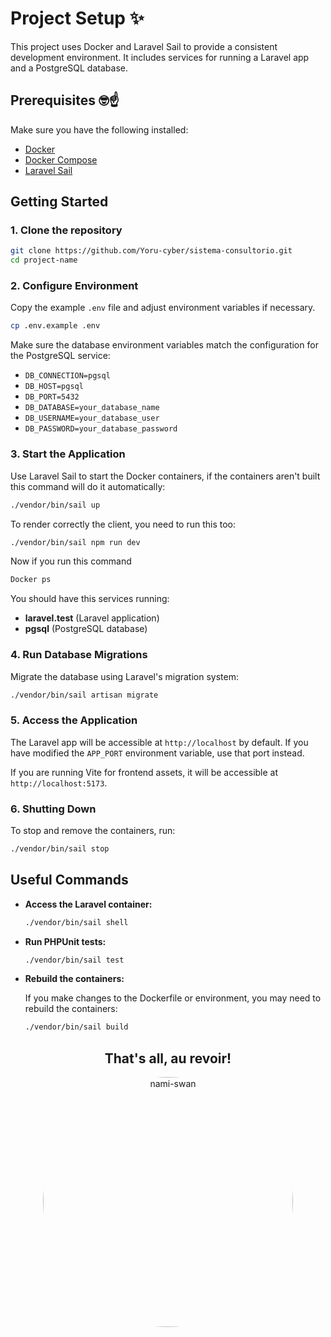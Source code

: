 # Project Setup ✨

This project uses Docker and Laravel Sail to provide a consistent development environment. It includes services for running a Laravel app and a PostgreSQL database.

## Prerequisites 🤓☝️

Make sure you have the following installed:

- [Docker](https://docs.docker.com/get-docker/)
- [Docker Compose](https://docs.docker.com/compose/install/)
- [Laravel Sail](https://laravel.com/docs/8.x/sail)

## Getting Started 

### 1. Clone the repository

```bash
git clone https://github.com/Yoru-cyber/sistema-consultorio.git
cd project-name
```

### 2. Configure Environment

Copy the example `.env` file and adjust environment variables if necessary.

```bash
cp .env.example .env
```

Make sure the database environment variables match the configuration for the PostgreSQL service:

- `DB_CONNECTION=pgsql`
- `DB_HOST=pgsql`
- `DB_PORT=5432`
- `DB_DATABASE=your_database_name`
- `DB_USERNAME=your_database_user`
- `DB_PASSWORD=your_database_password`

### 3. Start the Application

Use Laravel Sail to start the Docker containers, if the containers aren't built this command will do it automatically:

```bash
./vendor/bin/sail up
```

To render correctly the client, you need to run this too:
```bash
./vendor/bin/sail npm run dev
```

Now if you run this command

```bash
Docker ps
```
You should have this services running:

- **laravel.test** (Laravel application)
- **pgsql** (PostgreSQL database)


### 4. Run Database Migrations

Migrate the database using Laravel's migration system:

```bash
./vendor/bin/sail artisan migrate
```

### 5. Access the Application

The Laravel app will be accessible at `http://localhost` by default. If you have modified the `APP_PORT` environment variable, use that port instead.

If you are running Vite for frontend assets, it will be accessible at `http://localhost:5173`.

### 6. Shutting Down

To stop and remove the containers, run:

```bash
./vendor/bin/sail stop
```

## Useful Commands

- **Access the Laravel container:**

  ```bash
  ./vendor/bin/sail shell
  ```

- **Run PHPUnit tests:**

  ```bash
  ./vendor/bin/sail test
  ```

- **Rebuild the containers:**

  If you make changes to the Dockerfile or environment, you may need to rebuild the containers:

  ```bash
  ./vendor/bin/sail build
  ```
<h2 align="center">That's all, au revoir!</h2>
<p align="center">
<img width="400" src="https://i.pinimg.com/736x/04/68/26/046826e8c2d4ff9c8e5ef9dc9ea47f70.jpg" alt="nami-swan" style="border-radius: 300px">
</p>
